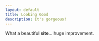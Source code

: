 ```yaml
---
layout: default
title: Looking Good
description: It's gorgeous!
---
```


What a beautiful **site**... huge improvement.
